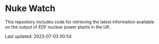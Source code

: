 # Nuke Watch

This repository includes code for retrieving the latest information available on the output of EDF nuclear power plants in the UK.

Last updated: 2023-07-03 00:54